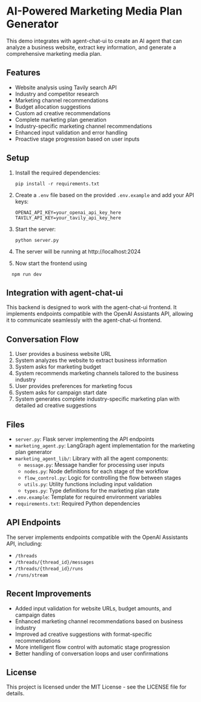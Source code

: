 # AI-Powered Marketing Media Plan Generator

This demo integrates with agent-chat-ui to create an AI agent that can analyze a business website, extract key information, and generate a comprehensive marketing media plan.

## Features

- Website analysis using Tavily search API
- Industry and competitor research
- Marketing channel recommendations
- Budget allocation suggestions
- Custom ad creative recommendations
- Complete marketing plan generation
- Industry-specific marketing channel recommendations
- Enhanced input validation and error handling
- Proactive stage progression based on user inputs

## Setup

1. Install the required dependencies:
   ```
   pip install -r requirements.txt
   ```

2. Create a `.env` file based on the provided `.env.example` and add your API keys:
   ```
   OPENAI_API_KEY=your_openai_api_key_here
   TAVILY_API_KEY=your_tavily_api_key_here
   ```

3. Start the server:
   ```
   python server.py
   ```

4. The server will be running at http://localhost:2024

5. Now start the frontend using 
 ```
   npm run dev 
   ```

## Integration with agent-chat-ui

This backend is designed to work with the agent-chat-ui frontend. It implements endpoints compatible with the OpenAI Assistants API, allowing it to communicate seamlessly with the agent-chat-ui frontend.

## Conversation Flow

1. User provides a business website URL
2. System analyzes the website to extract business information
3. System asks for marketing budget
4. System recommends marketing channels tailored to the business industry
5. User provides preferences for marketing focus
6. System asks for campaign start date
7. System generates complete industry-specific marketing plan with detailed ad creative suggestions

## Files

- `server.py`: Flask server implementing the API endpoints
- `marketing_agent.py`: LangGraph agent implementation for the marketing plan generator
- `marketing_agent_lib/`: Library with all the agent components:
  - `message.py`: Message handler for processing user inputs
  - `nodes.py`: Node definitions for each stage of the workflow
  - `flow_control.py`: Logic for controlling the flow between stages
  - `utils.py`: Utility functions including input validation
  - `types.py`: Type definitions for the marketing plan state
- `.env.example`: Template for required environment variables
- `requirements.txt`: Required Python dependencies

## API Endpoints

The server implements endpoints compatible with the OpenAI Assistants API, including:
- `/threads`
- `/threads/{thread_id}/messages`
- `/threads/{thread_id}/runs`
- `/runs/stream`

## Recent Improvements

- Added input validation for website URLs, budget amounts, and campaign dates
- Enhanced marketing channel recommendations based on business industry
- Improved ad creative suggestions with format-specific recommendations
- More intelligent flow control with automatic stage progression
- Better handling of conversation loops and user confirmations

## License

This project is licensed under the MIT License - see the LICENSE file for details. 
